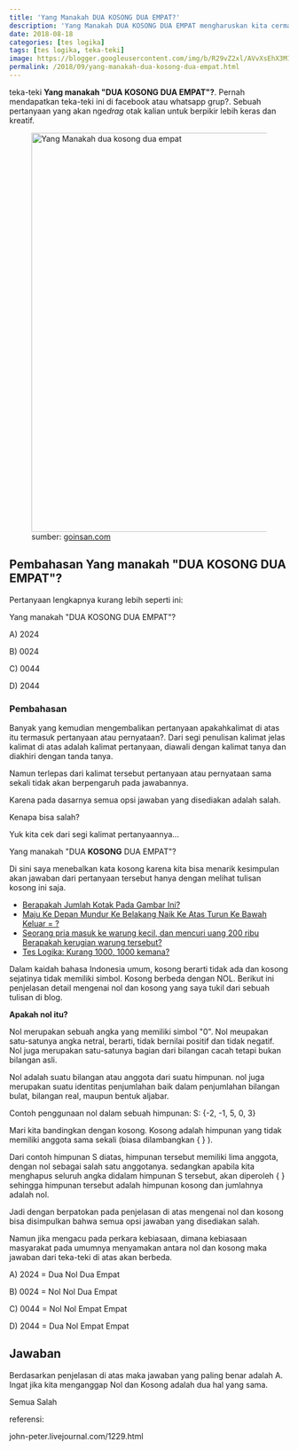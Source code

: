 ```yaml
---
title: 'Yang Manakah DUA KOSONG DUA EMPAT?'
description: 'Yang Manakah DUA KOSONG DUA EMPAT mengharuskan kita cermat dalam melihat kalimat apakah sesuai dengan aturan standar yang ada. Mari kita bahas!'
date: 2018-08-18
categories: [tes logika]
tags: [tes logika, teka-teki]
image: https://blogger.googleusercontent.com/img/b/R29vZ2xl/AVvXsEhX3M16EKlc1UXGlI3ifHyAcW6Ax_ZLP4rKUi2c9DU833fhhBOeZdAyI6aW9nfIXySeWqXIEHjlir6GhIA4BWep9Dg-gzkdzjmO4HmHgGi_jklAJVu5Ryn6Q4BA1FMb4iGKHNFnEG2pylE/h169-w300-rw/2024-min.png
permalink: /2018/09/yang-manakah-dua-kosong-dua-empat.html
---
```

<p> teka-teki <strong>Yang manakah "DUA KOSONG DUA EMPAT"?</strong>. Pernah mendapatkan teka-teki ini di facebook atau whatsapp grup?. Sebuah pertanyaan yang akan nge<em>drag</em> otak kalian untuk berpikir lebih keras dan kreatif.</p>
<figure>
	<img alt="Yang Manakah dua kosong dua empat" height="720" src="https://blogger.googleusercontent.com/img/b/R29vZ2xl/AVvXsEhX3M16EKlc1UXGlI3ifHyAcW6Ax_ZLP4rKUi2c9DU833fhhBOeZdAyI6aW9nfIXySeWqXIEHjlir6GhIA4BWep9Dg-gzkdzjmO4HmHgGi_jklAJVu5Ryn6Q4BA1FMb4iGKHNFnEG2pylE/s1600-rw/2024-min.png" title="Yang Manakah dua kosong dua empat" width="1280" />
	<figcaption>sumber: <a href="http://maps.google.co.kr/url?q=https://www.goinsan.com/" target="_blank">goinsan.com</a></figcaption>
</figure>
<h2 style="text-align: left;">Pembahasan Yang manakah "DUA KOSONG DUA EMPAT"?</h2>
<p style="text-align: left;">Pertanyaan lengkapnya kurang lebih seperti ini:</p>
<p style="text-align: left;">Yang manakah "DUA KOSONG DUA EMPAT"?</p>
<p style="text-align: left;">A) 2024</p>
<p style="text-align: left;">B) 0024</p>
<p style="text-align: left;">C) 0044</p>
<p style="text-align: left;">D) 2044</p>
<h3 style="text-align: left;">Pembahasan</h3>
<p style="text-align: left;">Banyak yang kemudian mengembalikan pertanyaan apakahkalimat di atas itu termasuk pertanyaan atau pernyataan?. Dari segi penulisan kalimat jelas kalimat di atas adalah kalimat pertanyaan, diawali dengan kalimat tanya dan diakhiri dengan tanda tanya.</p>
<p style="text-align: left;">Namun terlepas dari kalimat tersebut pertanyaan atau pernyataan sama sekali tidak akan berpengaruh pada jawabannya.</p>
<p style="text-align: left;">Karena pada dasarnya semua opsi jawaban yang disediakan adalah salah.</p>
<p style="text-align: left;">Kenapa bisa salah?</p>
<p style="text-align: left;">Yuk kita cek dari segi kalimat pertanyaannya...</p>
<p style="text-align: left;">Yang manakah "DUA <strong>KOSONG</strong> DUA EMPAT"?</p>
<p style="text-align: left;">Di sini saya menebalkan kata kosong karena kita bisa menarik kesimpulan akan jawaban dari pertanyaan tersebut hanya dengan melihat tulisan kosong ini saja.</p>
<ul class="x-more">
<li>
<a href="https://supnewz.com/berapakah-jumlah-kotak-pada-gambar-ini-teka-teki-facebook">Berapakah Jumlah Kotak Pada Gambar Ini? </a>
</li>
<li>
<a href="https://supnewz.com/2019/01/maju-ke-depan-mundur-ke-belakang-naik.html">Maju Ke Depan Mundur Ke Belakang Naik Ke Atas Turun Ke Bawah Keluar = ?</a>
</li>
<li>
<a href="https://supnewz.com/2019/01/seorang-pria-masuk-ke-warung-kecil-dan.html">Seorang pria masuk ke warung kecil, dan mencuri uang 200 ribu Berapakah kerugian warung tersebut?</a>
</li>
<li>
<a href="https://supnewz.com/2019/07/tes-logika-kurang-1000-1000-kemana.html">Tes Logika: Kurang 1000, 1000 kemana?</a>
</li>
</ul>
<p style="text-align: left;">
Dalam kaidah bahasa Indonesia umum, kosong berarti tidak ada dan kosong sejatinya tidak memiliki simbol. Kosong berbeda dengan NOL. Berikut ini penjelasan detail mengenai nol dan kosong yang saya tukil dari sebuah tulisan di blog.</p>
<p style="text-align: left;">
<strong>Apakah nol itu?</strong>
</p>
<p style="text-align: left;">Nol merupakan sebuah angka yang memiliki simbol "0". Nol meupakan satu-satunya angka netral, berarti, tidak bernilai positif dan tidak negatif. Nol juga merupakan satu-satunya bagian dari bilangan cacah tetapi bukan bilangan asli.</p>
<p style="text-align: left;">Nol adalah suatu bilangan atau anggota dari suatu himpunan. nol juga merupakan suatu identitas penjumlahan baik dalam penjumlahan bilangan bulat, bilangan real, maupun bentuk aljabar.</p>
<p style="text-align: left;">Contoh penggunaan nol dalam sebuah himpunan: S: {-2, -1, 5, 0, 3}</p>
<p style="text-align: left;">Mari kita bandingkan dengan kosong. Kosong adalah himpunan yang tidak memiliki anggota sama sekali (biasa dilambangkan { } ).</p>
<p style="text-align: left;">Dari contoh himpunan S diatas, himpunan tersebut memiliki lima anggota, dengan nol sebagai salah satu anggotanya. sedangkan apabila kita menghapus seluruh angka didalam himpunan S tersebut, akan diperoleh { } sehingga himpunan tersebut adalah himpunan kosong dan jumlahnya adalah nol.</p>
<p style="text-align: left;">Jadi dengan berpatokan pada penjelasan di atas mengenai nol dan kosong bisa disimpulkan bahwa semua opsi jawaban yang disediakan salah.</p>
<p style="text-align: left;">Namun jika mengacu pada perkara kebiasaan, dimana kebiasaan masyarakat pada umumnya menyamakan antara nol dan kosong maka jawaban dari teka-teki di atas akan berbeda.</p>
<p style="text-align: left;">A) 2024 = Dua Nol Dua Empat</p>
<p style="text-align: left;">B) 0024 = Nol Nol Dua Empat</p>
<p style="text-align: left;">C) 0044 = Nol Nol Empat Empat</p>
<p style="text-align: left;">D) 2044 = Dua Nol Empat Empat</p>
<h2 style="text-align: left;">Jawaban</h2>
<p style="text-align: left;">Berdasarkan penjelasan di atas maka jawaban yang paling benar adalah A. Ingat jika kita menganggap Nol dan Kosong adalah dua hal yang sama.</p>
<p style="text-align: left;">Semua Salah</p>
<p style="text-align: left;">referensi:</p>
<p>john-peter.livejournal.com/1229.html</p>
